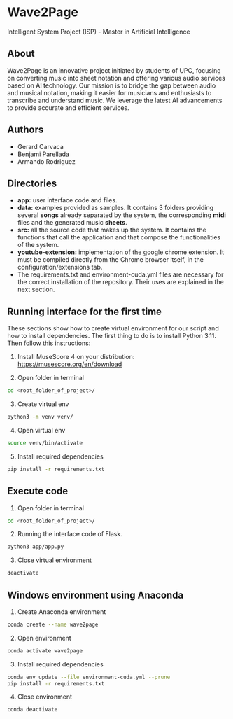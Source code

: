 # Wave2Page
Intelligent System Project (ISP) - Master in Artificial Intelligence

## About
Wave2Page is an innovative project initiated by students of UPC, focusing on converting music into sheet notation and offering various audio services based on AI technology. Our mission is to bridge the gap between audio and musical notation, making it easier for musicians and enthusiasts to transcribe and understand music. We leverage the latest AI advancements to provide accurate and efficient services.

## Authors
- Gerard Carvaca
- Benjami Parellada
- Armando Rodriguez

## Directories
- **app:** user interface code and files.
- **data:** examples provided as samples. It contains 3 folders providing several **songs** already separated by the system, the corresponding **midi** files and the generated music **sheets**.
- **src:** all the source code that makes up the system. It contains the functions that call the application and that compose the functionalities of the system.
- **youtube-extension:**  implementation of the google chrome extension. It must be compiled directly from the Chrome browser itself, in the configuration/extensions tab.
- The requirements.txt and environment-cuda.yml files are necessary for the correct installation of the repository. Their uses are explained in the next section.


## Running interface for the first time
These sections show how to create virtual environment for
our script and how to install dependencies. The first thing to do is to install Python 3.11. Then follow this instructions:

1. Install MuseScore 4 on your distribution: https://musescore.org/en/download

2. Open folder in terminal
```bash
cd <root_folder_of_project>/
```
3. Create virtual env
```bash
python3 -m venv venv/
```
4. Open virtual env
```bash
source venv/bin/activate
```
5. Install required dependencies
```bash
pip install -r requirements.txt
```

## Execute code
1. Open folder in terminal
```bash
cd <root_folder_of_project>/
```

2. Running the interface code of Flask.
 ```bash
 python3 app/app.py 
 ```

3. Close virtual environment
```bash
deactivate
```

## Windows environment using Anaconda

1. Create Anaconda environment
```bash
conda create --name wave2page
```
2. Open environment
```bash
conda activate wave2page
```
3. Install required dependencies
```bash
conda env update --file environment-cuda.yml --prune
pip install -r requirements.txt
```
4. Close environment
```bash
conda deactivate
```
